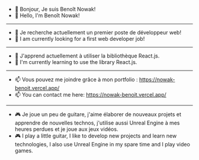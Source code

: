 - 👋 Bonjour, Je suis Benoît Nowak!
- 👋 Hello, I'm Benoît Nowak!

--------------------------------------------------------------------
  
- 👀 Je recherche actuellement un premier poste de développeur web!
- 👀 I am currently looking for a first web developer job!

--------------------------------------------------------------------
  
- 🌱 J'apprend actuellement à utiliser la bibliothèque React.js.
- 🌱 I'm currently learning to use the library React.js.

--------------------------------------------------------------------

- 📫 Vous pouvez me joindre grâce à mon portfolio : https://nowak-benoit.vercel.app/
- 📫 You can contact me here: https://nowak-benoit.vercel.app/

--------------------------------------------------------------------

- 🎮 Je joue un peu de guitare, j'aime élaborer de nouveaux projets et apprendre de nouvelles technos, j'utilise aussi Unreal Engine à mes heures perdues et je joue aux jeux vidéos.
- 🎮 I play a little guitar, I like to develop new projects and learn new technologies, I also use Unreal Engine in my spare time and I play video games.
